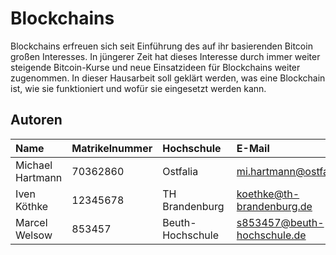 # Blockchains

Blockchains erfreuen sich seit Einführung des auf ihr basierenden Bitcoin großen Interesses. In jüngerer Zeit hat dieses Interesse durch immer weiter steigende Bitcoin-Kurse und neue Einsatzideen für Blockchains weiter zugenommen. In dieser Hausarbeit soll geklärt werden, was eine Blockchain ist, wie sie funktioniert und wofür sie eingesetzt werden kann. 

## Autoren

| Name             | Matrikelnummer| Hochschule       | E-Mail                     |
|:-----------------|:--------------|:-----------------|:---------------------------|
| Michael Hartmann | 70362860      | Ostfalia         | mi.hartmann@ostfalia.de    |
| Iven Köthke      | 12345678      | TH Brandenburg   | koethke@th-brandenburg.de  |
| Marcel Welsow    | 853457        | Beuth-Hochschule | s853457@beuth-hochschule.de |

